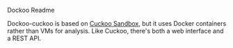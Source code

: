Dockoo Readme

Dockoo-cuckoo is based on [Cuckoo Sandbox](http://www.cuckoosandbox.org), but it uses Docker containers rather than VMs for analysis.  Like Cuckoo, there's both a web interface and a REST API.


